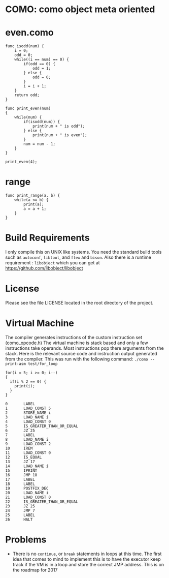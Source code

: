 # COMO: como object meta oriented

# even.como
```
func isodd(num) {
	i = 0;
	odd = 0;
	while((i == num) == 0) {
		if(odd == 0) {
			odd = 1;
		} else {
			odd = 0;
		}
		i = i + 1;
	}
	return odd;
}

func print_even(num)
{
	while(num) {
		if(isodd(num)) {
			print(num + " is odd");
		} else {
			print(num + " is even");
		}
		num = num - 1;
	}
}

print_even(4);
```

# range
```
func print_range(a, b) {
	while(a <= b) {
		print(a);
		a = a + 1;
	}
}
```

# Build Requirements
I only compile this on UNIX like systems. You need the standard build tools
such as `autoconf`, `libtool`, and `flex` and `bison`. Also there is a runtime
requirement : `libobject` which you can get at https://github.com/libobject/libobject

# License
Please see the file LICENSE located in the root directory of the project.


# Virtual Machine
The compiler generates instructions of the custom instruction set (como_opcode.h) The virtual machine is stack based and only a few instructions take operands. Most instructions pop there arguments from the stack. Here is the relevant source code and instruction output generated from the compiler. This was run with the following command: `./como --print-asm test/for_loop`

```
for(i = 5; i >= 0; i--)
{
  if(i % 2 == 0) {
    print(i);
  }
}
```

```
0       LABEL
1       LOAD_CONST 5
2       STORE_NAME i
3       LOAD_NAME i
4       LOAD_CONST 0
5       IS_GREATER_THAN_OR_EQUAL
6       JZ 25
7       LABEL
8       LOAD_NAME i
9       LOAD_CONST 2
10      IREM
11      LOAD_CONST 0
12      IS_EQUAL
13      JZ 17
14      LOAD_NAME i
15      IPRINT
16      JMP 18
17      LABEL
18      LABEL
19      POSTFIX_DEC
20      LOAD_NAME i
21      LOAD_CONST 0
22      IS_GREATER_THAN_OR_EQUAL
23      JZ 25
24      JMP 7
25      LABEL
26      HALT
```

# Problems
- There is no `continue`, or `break` statements in loops at this time. The first idea that comes to mind to implement this is to have the executor keep track if the VM is in a loop and store the correct JMP address. This is on the roadmap for 2017